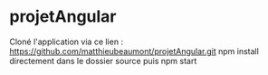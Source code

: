 # projetAngular

Cloné l'application via ce lien : https://github.com/matthieubeaumont/projetAngular.git
npm install directement dans le dossier source
puis npm start
